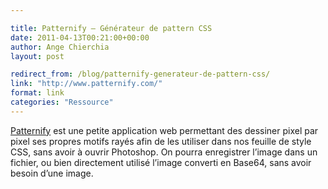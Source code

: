 ```yaml
---

title: Patternify – Générateur de pattern CSS
date: 2011-04-13T00:21:00+00:00
author: Ange Chierchia
layout: post

redirect_from: /blog/patternify-generateur-de-pattern-css/
link: "http://www.patternify.com/"
format: link
categories: "Ressource"
---
```

<a href="http://www.patternify.com/" target="_blank">Patternify</a> est une petite application web permettant des dessiner pixel par pixel ses propres motifs rayés afin de les utiliser dans nos feuille de style CSS, sans avoir à ouvrir Photoshop. On pourra enregistrer l&rsquo;image dans un fichier, ou bien directement utilisé l&rsquo;image converti en Base64, sans avoir besoin d&rsquo;une image.